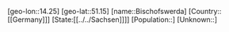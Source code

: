 ﻿---
location: [51.15,14.25]
type: City
tags:
- geo/City


SpocWebEntityId: 29199
isDeleted: false
confidential: public

---
[geo-lon::14.25]
[geo-lat::51.15]
[name::Bischofswerda]
[Country::[[Germany]]]
[State:[[../../Sachsen]]]]
[Population::]
[Unknown::]


